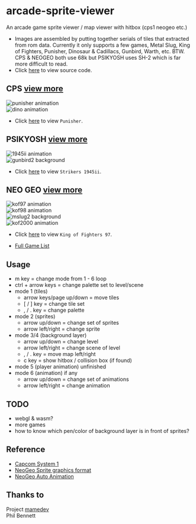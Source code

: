 <meta name="google-site-verification" content="c0XDkWOd2V_c74sAGyck5d1YfR3l1-Xkc-oQkGo2Y30" />

# arcade-sprite-viewer
An arcade game sprite viewer / map viewer with hitbox (cps1 neogeo etc.)
* Images are assembled by putting together serials of tiles that extracted from rom data. Currently it only supports a few games, Metal Slug, King of Fighters, Punisher, Dinosaur & Cadillacs, Gunbird, Warth, etc.
BTW. CPS & NEOGEO both use 68k but PSIKYOSH uses SH-2 which is far more difficult to read.
* Click [here](https://github.com/bombzj/arcade-sprite-viewer) to view source code.

## CPS [view more](https://asv.bombzj.com/cps)
![punisher animation](https://asv.bombzj.com/res/punisheranim.gif)<br/>
![dino animation](https://asv.bombzj.com/res/animdino.gif)<br/>

* Click [here](https://asv.bombzj.com/viewer.html?punisher) to view `Punisher`.

## PSIKYOSH [view more](https://asv.bombzj.com/psi)
![1945ii animation](https://asv.bombzj.com/res/anim1945ii.gif)<br/>
![gunbird2 background](https://asv.bombzj.com/res/mapgunbird2.png)<br/>

* Click [here](https://asv.bombzj.com/viewer.html?1945ii) to view `Strikers 1945ii`.

## NEO GEO [view more](https://asv.bombzj.com/neo)
![kof97 animation](https://asv.bombzj.com/res/animkof97.gif)<br/>
![kof98 animation](https://asv.bombzj.com/res/animkof98.gif)<br/>
![mslug2 background](https://asv.bombzj.com/res/map3mslug2.gif)<br/>
![kof2000 animation](https://asv.bombzj.com/res/animkof2000.gif)<br/>

* Click [here](https://asv.bombzj.com/viewer.html?kof97) to view `King of Fighters 97`.

* [Full Game List](https://asv.bombzj.com/list.html)

## Usage
* m key = change mode from 1 - 6 loop
* ctrl + arrow keys = change palette set to level/scene
* mode 1 (tiles)
  * arrow keys/page up/down = move tiles
  * \[ / \] key = change tile set
  * , / . key = change palette
* mode 2 (sprites)
  * arrow up/down = change set of sprites
  * arrow left/right = change sprite
* mode 3/4 (background layer)
  * arrow up/down = change level
  * arrow left/right = change scene of level
  * , / . key = move map left/right
  * c key = show hitbox / collision box (if found)
* mode 5 (player animation) unfinished
* mode 6 (animation) if any
  * arrow up/down = change set of animations
  * arrow left/right = change animation

## TODO
* webgl & wasm?
* more games
* how to know which pen/color of background layer is in front of sprites?

## Reference
* [Capcom System 1](https://patpend.net/technical/arcade/cps1.html)
* [NeoGeo Sprite graphics format](https://wiki.neogeodev.org/index.php?title=Sprite_graphics_format)
* [NeoGeo Auto Animation](https://wiki.neogeodev.org/index.php?title=Auto_animation)

## Thanks to
Project [mamedev](https://github.com/mamedev/mame)<br/>
Phil Bennett
